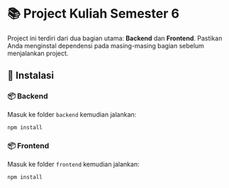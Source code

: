 # 📚 Project Kuliah Semester 6

Project ini terdiri dari dua bagian utama: **Backend** dan **Frontend**. Pastikan Anda menginstal dependensi pada masing-masing bagian sebelum menjalankan project.

## 🚀 Instalasi

### 📦 Backend

Masuk ke folder `backend` kemudian jalankan:

```bash
npm install
```
### 📦 Frontend

Masuk ke folder `frontend` kemudian jalankan:

```bash
npm install
```
